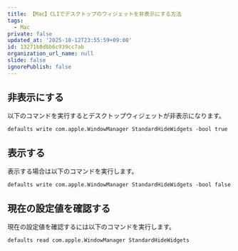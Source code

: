 ```yaml
---
title: 【Mac】CLIでデスクトップのウィジェットを非表示にする方法
tags:
  - Mac
private: false
updated_at: '2025-10-12T23:55:59+09:00'
id: 13271b8dbb6c939cc7ab
organization_url_name: null
slide: false
ignorePublish: false
---
```

## 非表示にする

以下のコマンドを実行するとデスクトップウィジェットが非表示になります。

```shell
defaults write com.apple.WindowManager StandardHideWidgets -bool true
```

## 表示する

表示する場合は以下のコマンドを実行します。

```shell
defaults write com.apple.WindowManager StandardHideWidgets -bool false
```

## 現在の設定値を確認する

現在の設定値を確認するには以下のコマンドを実行します。

```shell
defaults read com.apple.WindowManager StandardHideWidgets
```
